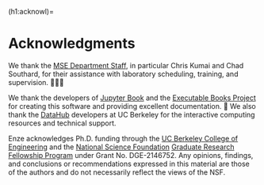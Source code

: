 (h1:acknowl)=
# Acknowledgments

We thank the [MSE Department Staff](https://mse.berkeley.edu/staff/), in particular Chris Kumai and Chad Southard, for their assistance with laboratory scheduling, training, and supervision. 🧑🏼‍🔬

We thank the developers of [Jupyter Book](https://jupyterbook.org/intro.html) and the [Executable Books Project](https://executablebooks.org/en/latest/index.html) for creating this software and providing excellent documentation. 🙏
We also thank the [DataHub](https://datahub.berkeley.edu/) developers at UC Berkeley for the interactive computing resources and technical support.

Enze acknowledges Ph.D. funding through the [UC Berkeley College of Engineering](https://engineering.berkeley.edu/) and the [National Science Foundation](https://www.nsf.gov/) [Graduate Research Fellowship Program](https://www.nsfgrfp.org/) under Grant No. DGE-2146752.
Any opinions, findings, and conclusions or recommendations expressed in this material are those of the authors and do not necessarily reflect the views of the NSF.
